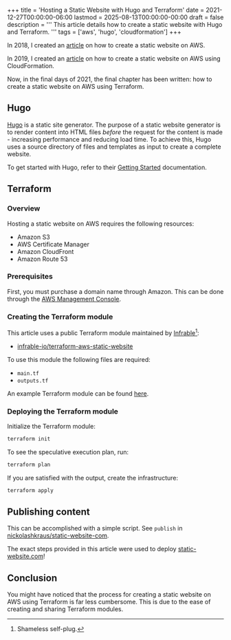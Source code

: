 +++
title = 'Hosting a Static Website with Hugo and Terraform'
date = 2021-12-27T00:00:00-06:00
lastmod = 2025-08-13T00:00:00-00:00
draft = false
description = '''
This article details how to create a static website with Hugo and Terraform.
'''
tags = ['aws', 'hugo', 'cloudformation']
+++

In 2018, I created an [article][article - 2018 ] on how to create a static
website on AWS.

In 2019, I created an [article][article - 2019] on how to create a static
website on AWS using CloudFormation.

Now, in the final days of 2021, the final chapter has been written: how to
create a static website on AWS using Terraform.

## Hugo

[Hugo][Hugo] is a static site generator. The purpose of a static website
generator is to render content into HTML files *before* the request for the
content is made - increasing performance and reducing load time. To achieve
this, Hugo uses a source directory of files and templates as input to create
a complete website.

To get started with Hugo, refer to their [Getting Started][Getting Started]
documentation.

## Terraform

### Overview

Hosting a static website on AWS requires the following resources:

- Amazon S3
- AWS Certificate Manager
- Amazon CloudFront
- Amazon Route 53

### Prerequisites

First, you must purchase a domain name through Amazon. This can be done through
the [AWS Management Console][AWS Management Console - Route53].

### Creating the Terraform module

This article uses a public Terraform module maintained by
[Infrable][Infrable][^1]:
- [infrable-io/terraform-aws-static-website][infrable-io/terraform-aws-static-website]

To use this module the following files are required:
- `main.tf`
- `outputs.tf`

An example Terraform module can be found
[here][nickolashkraus/static-website-com].

### Deploying the Terraform module

Initialize the Terraform module:

```bash
terraform init
```

To see the speculative execution plan, run:

```bash
terraform plan
```

If you are satisfied with the output, create the infrastructure:

```bash
terraform apply
```

## Publishing content

This can be accomplished with a simple script. See `publish` in
[nickolashkraus/static-website-com][nickolashkraus/static-website-com].

The exact steps provided in this article were used to deploy
[static-website.com][static-website.com]!

[^1]: Shameless self-plug.

[article - 2018]: https://nickolaskraus.io/articles/hosting-a-static-website-with-hugo-and-aws/
[article - 2019]: https://nickolaskraus.io/articles/hosting-a-static-website-with-hugo-and-cloudformation/
[Hugo]: https://gohugo.io
[Getting Started]: https://gohugo.io/getting-started/
[AWS Management Console - Route53]: https://console.aws.amazon.com/route53
[Infrable]: https://infrable.io
[infrable-io/terraform-aws-static-website]: https://github.com/infrable-io/terraform-aws-static-website
[nickolashkraus/static-website-com]: https://github.com/nickolashkraus/static-website-com
[static-website.com]: https://static-website.com

## Conclusion

You might have noticed that the process for creating a static website on AWS
using Terraform is far less cumbersome. This is due to the ease of creating and
sharing Terraform modules.
